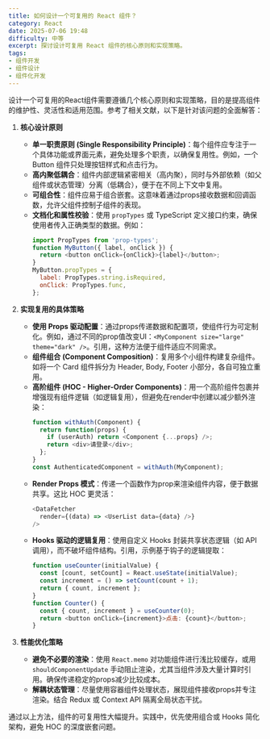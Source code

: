 ```yaml
---
title: 如何设计一个可复用的 React 组件？
category: React
date: 2025-07-06 19:48
difficulty: 中等
excerpt: 探讨设计可复用 React 组件的核心原则和实现策略。
tags:
- 组件开发
- 组件设计
- 组件化开发
---
```

设计一个可复用的React组件需要遵循几个核心原则和实现策略，目的是提高组件的维护性、灵活性和适用范围。参考了相关文献，以下是针对该问题的全面解答：

1. **核心设计原则**
   - **单一职责原则 (Single Responsibility Principle)**：每个组件应专注于一个具体功能或界面元素，避免处理多个职责，以确保复用性。例如，一个 Button 组件只处理按钮样式和点击行为。
   - **高内聚低耦合**：组件内部逻辑紧密相关（高内聚），同时与外部依赖（如父组件或状态管理）分离（低耦合），便于在不同上下文中复用。
   - **可组合性**：组件应易于组合嵌套。这意味着通过props接收数据和回调函数，允许父组件控制子组件的表现。
   - **文档化和属性校验**：使用 `propTypes` 或 TypeScript 定义接口约束，确保使用者传入正确类型的数据。例如：
     ```javascript
     import PropTypes from 'prop-types';
     function MyButton({ label, onClick }) {
       return <button onClick={onClick}>{label}</button>;
     }
     MyButton.propTypes = {
       label: PropTypes.string.isRequired,
       onClick: PropTypes.func,
     };
     ```

2. **实现复用的具体策略**
   - **使用 Props 驱动配置**：通过props传递数据和配置项，使组件行为可定制化。例如，通过不同的prop值改变UI：`<MyComponent size="large" theme="dark" />`。引用，这种方法便于组件适应不同需求。
   - **组件组合 (Component Composition)**：复用多个小组件构建复杂组件。如将一个 Card 组件拆分为 Header, Body, Footer 小部分，各自可独立重用。
   - **高阶组件 (HOC - Higher-Order Components)**：用一个高阶组件包裹并增强现有组件逻辑（如逻辑复用），但避免在render中创建以减少额外渲染：
     ```javascript
     function withAuth(Component) {
       return function(props) {
         if (userAuth) return <Component {...props} />;
         return <div>请登录</div>;
       };
     }
     const AuthenticatedComponent = withAuth(MyComponent);
     ```
   - **Render Props 模式**：传递一个函数作为prop来渲染组件内容，便于数据共享。这比 HOC 更灵活：
     ```javascript
     <DataFetcher 
       render={(data) => <UserList data={data} />} 
     />
     ```
   - **Hooks 驱动的逻辑复用**：使用自定义 Hooks 封装共享状态逻辑（如 API 调用），而不破坏组件结构。引用，示例基于钩子的逻辑提取：
     ```javascript
     function useCounter(initialValue) {
       const [count, setCount] = React.useState(initialValue);
       const increment = () => setCount(count + 1);
       return { count, increment };
     }
     function Counter() {
       const { count, increment } = useCounter(0);
       return <button onClick={increment}>点击: {count}</button>;
     }
     ```

3. **性能优化策略**
   - **避免不必要的渲染**：使用 `React.memo` 对功能组件进行浅比较缓存，或用 `shouldComponentUpdate` 手动阻止渲染，尤其当组件涉及大量计算时引用。确保传递稳定的props减少比较成本。
   - **解耦状态管理**：尽量使用容器组件处理状态，展现组件接收props并专注渲染。结合 Redux 或 Context API 隔离全局状态干扰。

通过以上方法，组件的可复用性大幅提升。实践中，优先使用组合或 Hooks 简化架构，避免 HOC 的深度嵌套问题。
